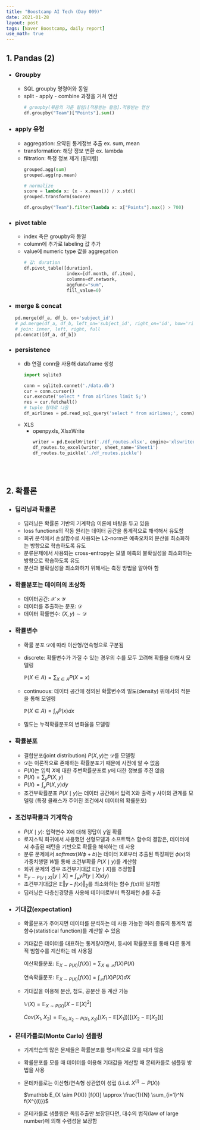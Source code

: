 ```yaml
---
title: "Boostcamp AI Tech (Day 009)"
date: 2021-01-28
layout: post
tags: [Naver Boostcamp, daily report]
use_math: true
---
```


## 1. Pandas (2)

* ### Groupby
    * SQL groupby 명령어와 동일
    * split - apply - combine 과정을 거쳐 연산
        ```python
        # groupby(묶음의 기준 컬럼)[적용받는 컬럼].적용받는 연산
        df.groupby("Team")["Points"].sum()
        ```
* ### apply 유형
    * aggregation: 요약된 통계정보 추출 ex. sum, mean
    * transformation: 해당 정보 변환 ex. lambda
    * filtration: 특정 정보 제거 (필터링)
        ```python
        grouped.agg(sum)
        grouped.agg(np.mean)

        # normalize
        score = lambda x: (x - x.mean()) / x.std()
        grouped.transform(socore)

        df.groupby("Team").filter(lambda x: x["Points"].max() > 700)
        ```
* ### pivot table
    * index 축은 groupby와 동일
    * column에 추가로 labeling 값 추가
    * value에 numeric type 값을 aggregation
        ```python
        # 값: duration
        df.pivot_table([duration],
                        index=[df.month, df.item],
                        columns=df.network,
                        aggfunc="sum",
                        fill_value=0)
        ```
* ### merge & concat
    ```python
    pd.merge(df_a, df_b, on='subject_id')
    # pd.merge(df_a, df_b, left_on='subject_id', right_on='id', how='right')
    # join: inner, left, right, full
    pd.concat([df_a, df_b])
    ```
* ### persistence
    * db 연결 conn을 사용해 dataframe 생성
        ```python
        import sqlite3

        conn = sqlite3.connet('./data.db')
        cur = conn.cursor()
        cur.execute('select * from airlines limit 5;')
        res = cur.fetchall()
        # tuple 형태로 나옴
        df_airlines = pd.read_sql_query('select * from airlines;', conn)
        ```
    * XLS
        * openpyxls, XlsxWrite
            ```python
            writer = pd.ExcelWriter('./df_routes.xlsx', engine='xlswriter')
            df_routes.to_excel(writer, sheet_name='Sheet1')
            df_routes.to_pickle('./df_routes.pickle')
            ```
<br><br>

## 2. 확률론

* ### 딥러닝과 확률론
    * 딥러닝은 확률론 기반의 기계학습 이론에 바탕을 두고 있음
    * loss functions의 작동 원리는 데이터 공간을 통계적으로 해석해서 유도함
    * 회귀 분석에서 손실함수로 사용되는 L2-norm은 예측오차의 분산을 최소화하는 방향으로 학습하도록 유도
    * 분류문제에서 사용되는 cross-entropy는 모델 예측의 불확실성을 최소화하는 방향으로 학습하도록 유도
    * 분산과 불확실성을 최소화하기 위해서는 측정 방법을 알아야 함
* ### 확률분포는 데이터의 초상화
    * 데이터공간: $\mathcal X \times \mathcal Y$
    * 데이터를 추출하는 분포: $\mathcal D$
    * 데이터 확률변수: $(X, y) \sim \mathcal D$
* ### 확률변수
    * 확률 분포 $\mathcal D$에 따라 이산형/연속형으로 구분됨
    * discrete: 확률변수가 가질 수 있는 경우의 수를 모두 고려해 확률을 더해서 모델링

        $\mathbb P(X \in A) = \sum_{X \in A}P(X = x)$

    * continuous: 데이터 공간에 정의된 확률변수의 밀도(density) 위에서의 적분을 통해 모델링

        $\mathbb P(X \in A) = \int_A P(x)dx$
    
    * 밀도는 누적확률분포의 변화율을 모델링
* ### 확률분포
    * 결합분포(joint distribution) $P(X, y)$는 $\mathcal D$를 모델링
    * $\mathcal D$는 이론적으로 존재하는 확률분포기 때문에 사전에 알 수 없음
    * $P(X)$는 입력 $X$에 대한 주변확률분포로 $y$에 대한 정보를 주진 않음
    * $P(X) = \sum_y P(X, y)$
    * $P(X) = \int_{\mathcal y} P(X, y)dy$
    * 조건부확률분포 $P(X \mid y)$는 데이터 공간에서 입력 X와 출력 y 사이의 관계를 모델링 (특정 클래스가 주어진 조건에서 데이터의 확률분포)
* ### 조건부확률과 기계학습
    * $P(X \mid y)$: 입력변수 X에 대해 정답이 y일 확률
    * 로지스틱 회귀에서 사용했던 선형모델과 소프트맥스 함수의 결합은, 데이터에서 추출된 패턴을 기반으로 확률을 해석하는 데 사용
    * 분류 문제에서 $softmax(W\phi + b)$는 데이터 X로부터 추출된 특징패턴 $\phi(x)$와 가중치행렬 $W$를 통해 조건부확률 $P(X \mid y)$를 계산함
    * 회귀 문제의 경우 조건부기대값 $\mathbb E[y \mid X]$를 추정함
    * $\mathbb E_{y \sim P(y \mid X)}[y \mid X] = \int_{\mathcal y} yP(y \mid X)dy)$
    * 조건부기대값은 $\mathbb E \Vert y - f(x) \Vert_2$를 최소화하는 함수 $f(x)$와 일치함
    * 딥러닝은 다층신경망을 사용해 데이터로부터 특징패턴 $\phi$를 추출
* ### 기대값(expectation)
    * 확률분포가 주어지면 데이터를 분석하는 데 사용 가능한 여러 종류의 통계적 범함수(statistical function)를 계산할 수 있음
    * 기대값은 데이터를 대표하는 통계량이면서, 동시에 확률분포를 통해 다른 통계적 범함수를 계산하는 데 사용됨

        이산확률분포: $\mathbb E_{X \sim P(X)}[f(X)] = \sum_{X \in \mathcal X} f(X)P(X)$

        연속확률분포: $\mathbb E_{X \sim P(X)}[f(X)] = \int_{\mathcal X} f(X)P(X)dX$
    * 기대값을 이용해 분산, 첨도, 공분산 등 계산 가능

        $\mathbb V (X) = \mathbb E_{X \sim P(X)}[X - \mathbb E [X]^2]$

        $Cov(X_1, X_2) = \mathbb E_{X_1,X_2 \sim P(X_1, X_2)} [(X_1 - \mathbb E [X_1])] [(X_2 - \mathbb E [X_2])]$
* ### 몬테카를로(Monte Carlo) 샘플링
    * 기계학습의 많은 문제들은 확률분포를 명시적으로 모를 때가 많음
    * 확률분포를 모를 때 데이터를 이용해 기대값을 계산할 때 몬테카를로 샘플링 방법을 사용
    * 몬테카를로는 이산형/연속형 상관없이 성립 (i.i.d. $X^{(i)} \sim P(X)$)

        $\mathbb E_{X \sim P(X)} [f(X)] \approx \frac{1}{N} \sum_{i=1}^N f(X^{(i)})$

    * 몬테카를로 샘플링은 독립추출만 보장된다면, 대수의 법칙(law of large number)에 의해 수렴성을 보장함
<br><br>